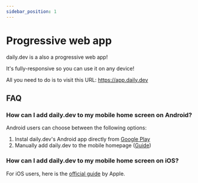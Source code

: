 ```yaml
---
sidebar_position: 1
---
```


# Progressive web app

daily.dev is a also a progressive web app! 

It's fully-responsive so you can use it on any device!

All you need to do is to visit this URL: https://app.daily.dev

## FAQ

### How can I add daily.dev to my mobile home screen on Android?

Android users can choose between the following options:
1. Instal daily.dev's Android app directly from [Google Play](https://play.google.com/store/apps/details?id=dev.daily)
2. Manually add daily.dev to the mobile homepage ([Guide](https://support.google.com/chrome/answer/9658361?hl=en&co=GENIE.Platform%3DAndroid))

### How can I add daily.dev to my mobile home screen on iOS?

For iOS users, here is the [official guide](https://support.apple.com/en-il/guide/iphone/iph42ab2f3a7/ios) by Apple.
